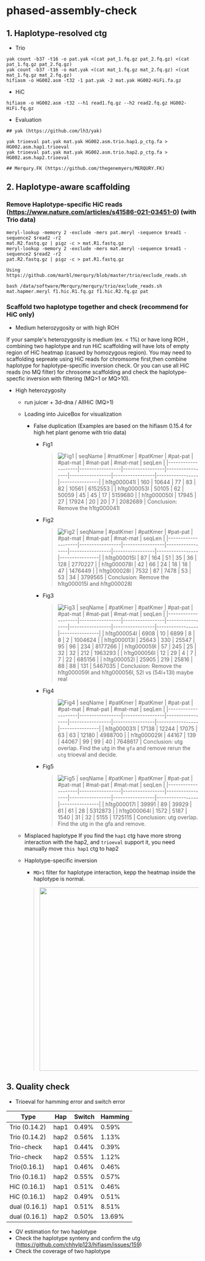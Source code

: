 # phased-assembly-check

## 1. Haplotype-resolved ctg

- Trio
```shell
yak count -b37 -t16 -o pat.yak <(cat pat_1.fq.gz pat_2.fq.gz) <(cat pat_1.fq.gz pat_2.fq.gz)
yak count -b37 -t16 -o mat.yak <(cat mat_1.fq.gz mat_2.fq.gz) <(cat mat_1.fq.gz mat_2.fq.gz)
hifiasm -o HG002.asm -t32 -1 pat.yak -2 mat.yak HG002-HiFi.fa.gz
```
- HiC
```shell
hifiasm -o HG002.asm -t32 --h1 read1.fq.gz --h2 read2.fq.gz HG002-HiFi.fq.gz
```

- Evaluation
```shell
## yak (https://github.com/lh3/yak)

yak trioeval pat.yak mat.yak HG002.asm.trio.hap1.p_ctg.fa > HG002.asm.hap1.trioeval
yak trioeval pat.yak mat.yak HG002.asm.trio.hap2.p_ctg.fa > HG002.asm.hap2.trioeval

## Merqury.FK (https://github.com/thegenemyers/MERQURY.FK)

```

## 2. Haplotype-aware scaffolding

### Remove Haplotype-specific HiC reads (https://www.nature.com/articles/s41586-021-03451-0) (with Trio data)

```shell
meryl-lookup -memory 2 -exclude -mers pat.meryl -sequence $read1 -sequence2 $read2 -r2
mat.R2.fastq.gz | pigz -c > mat.R1.fastq.gz
meryl-lookup -memory 2 -exclude -mers mat.meryl -sequence $read1 -sequence2 $read2 -r2
pat.R2.fastq.gz | pigz -c > pat.R1.fastq.gz 

Using https://github.com/marbl/merqury/blob/master/trio/exclude_reads.sh

bash /data/software/Merqury/merqury/trio/exclude_reads.sh mat.hapmer.meryl f1.hic.R1.fq.gz f1.hic.R2.fq.gz pat
```
### Scaffold two haplotype together and check (recommend for HiC only)

- Medium heterozygosity or with high ROH

If your sample's heterozygosity is medium (ex. < 1%) or have long ROH , combining two haplotype and run HiC scaffolding will have lots of empty region of HiC heatmap (casued by homozygous region). You may need to scaffolding sepreate using HiC reads for chromsome first,then combine haplotype for haplotype-specific inversion check. Or you can use all HiC reads (no MQ filter) for chrosome scaffolding and check the haplotype-specfic inversion with filtering (MQ>1 or MQ>10).
 
- High heterozygosity
    - run juicer + 3d-dna / AllHiC (MQ>1) 
    - Loading into JuiceBox for visualization
        - False duplication (Examples are based on the hifiasm 0.15.4 for high het plant genome with trio data)
            - Fig1
                > ![Fig1](images/Fig1.png)
                > |     seqName        |     #matKmer    |     #patKmer    |     #pat-pat    |     #pat-mat    |     #mat-pat    |     #mat-mat    |     seqLen     |
                > |--------------------|-----------------|-----------------|-----------------|-----------------|-----------------|-----------------|----------------|
                > |     h1tg000041l    |          160    |        10644    |           77    |           83    |           82    |        10561    |     6152553    |
                > |     h1tg000053l    |        50105    |           62    |        50059    |           45    |           45    |           17    |     5159680    |
                > |     h1tg000050l    |        17945    |           27    |        17924    |           20    |           20    |            7    |     2082689    | 
                Conclusion: Remove the h1tg000041l

            - Fig2
                > ![Fig2](images/Fig2.png)
                > |     seqName        |     #patKmer    |     #patKmer    |     #pat-pat    |     #pat-mat    |     #mat-pat    |     #mat-mat    |     seqLen     |
                > |--------------------|-----------------|-----------------|-----------------|-----------------|-----------------|-----------------|----------------|
                > |     h1tg000015l    |           87    |          164    |           51    |           35    |           36    |          128    |     2770227    |
                > |     h1tg000078l    |           42    |           66    |           24    |           18    |           18    |           47    |     1476449    |
                > |     h1tg000028l    |         7532    |           87    |         7478    |           53    |           53    |           34    |     3799565    |
                Conclusion: Remove the h1tg000015l and h1tg000028l

            - Fig3
                > ![Fig3](images/Fig3.png)
                > |     seqName        |     #patKmer    |     #patKmer    |     #pat-pat    |     #pat-mat    |     #mat-pat    |     #mat-mat    |     seqLen     |
                > |--------------------|-----------------|-----------------|-----------------|-----------------|-----------------|-----------------|----------------|
                > |     h1tg000054l    |         6908    |           10    |         6899    |            8    |            8    |            2    |     1004624    |
                > |     h1tg000013l    |        25643    |          330    |        25547    |           95    |           96    |          234    |     8177266    |
                > |     h1tg000059l    |           57    |          245    |           25    |           32    |           32    |          212    |     1963293    |
                > |     h1tg000056l    |           12    |           29    |            4    |            7    |            7    |           22    |      685156    |
                > |     h1tg000052l    |        25905    |          219    |        25816    |           88    |           88    |          131    |     5467035    |
                Conclusion: Remove the h1tg000059l and h1tg000056l, 52l vs (54l+13l) maybe real
            - Fig4
                > ![Fig4](images/Fig4.png)
                > |     seqName        |     #patKmer    |     #patKmer    |     #pat-pat    |     #pat-mat    |     #mat-pat    |     #mat-mat    |     seqLen     |
                > |--------------------|-----------------|-----------------|-----------------|-----------------|-----------------|-----------------|----------------|
                > |     h1tg000031l    |        17138    |        12244    |        17075    |           63    |           63    |        12180    |     4988700    |
                > |     h1tg000029l    |        44167    |          139    |        44067    |           99    |           99    |           40    |     7648617    |
                Conclusion: utg overlap. Find the utg in the `gfa` and remove rerun the `utg` trioeval and decide.

            - Fig5
                > ![Fig5](images/Fig5.png)
                > |     seqName        |     #patKmer    |     #patKmer    |     #pat-pat    |     #pat-mat    |     #mat-pat    |     #mat-mat    |     seqLen     |
                > |--------------------|-----------------|-----------------|-----------------|-----------------|-----------------|-----------------|----------------|
                > |     h1tg000017l    |        39991    |           89    |        39929    |           61    |           61    |           28    |     5312873    |
                > |     h1tg000064l    |         1572    |         5187    |         1540    |           31    |           32    |         5155    |     1725115    |
                Conclusion: utg overlap. Find the utg in the gfa and remove.
                
     

    - Misplaced haplotype
      If you find the `hap1` ctg have more strong interaction with the hap2, and `trioeval` support it, you need manually move `this hap1` ctg to hap2

    - Haplotype-specific inversion
      - `MQ>1` filter for haplotype interaction, kepp the heatmap inside the haplotype is normal.
      > <a href="Fig6"><img src="images/Fig6.png" align="center" height="480" width="480" ></a>
   

## 3. Quality check

- Trioeval for hamming error and switch error

| Type       | Hap  | Switch | Hamming |
|------------|------|--------|---------|
| Trio (0.14.2)       | hap1 | 0.49%  | 0.59%   |
| Trio (0.14.2)      | hap2 | 0.56%  | 1.13%   |
| Trio-check | hap1 | 0.44%  | 0.39%   |
| Trio-check | hap2 | 0.55%  | 1.12%   |
| Trio(0.16.1) | hap1 | 0.46%  | 0.46%   |
| Trio (0.16.1) | hap2 | 0.55%  | 0.57%   |
| HiC (0.16.1) | hap1 | 0.51%  | 0.46%   |
| HiC (0.16.1)| hap2 | 0.49%  | 0.51%   |
| dual (0.16.1) | hap1 | 0.51%  | 8.51%   |
| dual (0.16.1)| hap2 | 0.50%  | 13.69%   |



- QV estimation for two haplotype
- Check the haplotype synteny and confirm the utg (https://github.com/chhylp123/hifiasm/issues/159)
- Check the coverage of two haplotype
